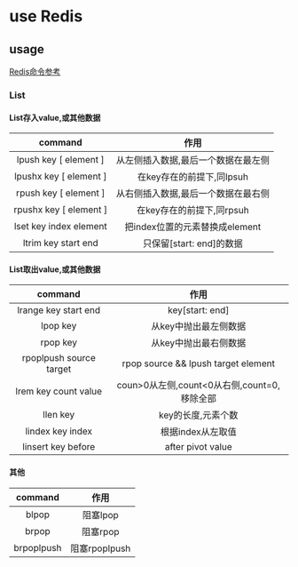 # use Redis

## usage

[Redis命令参考](http://redisdoc.com/index.html)

### List

#### List存入value,或其他数据

| command | 作用 |
| :-: | :-: |
| lpush key [ element ] | 从左侧插入数据,最后一个数据在最左侧 |
| lpushx key [ element ] | 在key存在的前提下,同lpsuh |
| rpush key [ element ] | 从右侧插入数据,最后一个数据在最右侧 |
| rpushx key [ element ] | 在key存在的前提下,同rpsuh |
| lset key index element | 把index位置的元素替换成element |
| ltrim key start end | 只保留[start: end]的数据 |

#### List取出value,或其他数据

| command | 作用 |
| :-: | :-: |
| lrange key start end | key[start: end] |
| lpop key | 从key中抛出最左侧数据 |
| rpop key | 从key中抛出最右侧数据 |
| rpoplpush source target | rpop source && lpush target element |
| lrem key count value | coun>0从左侧,count<0从右侧,count=0,移除全部 |
| llen key | key的长度,元素个数 |
| lindex key index | 根据index从左取值 |
| linsert key before|after pivot value | 把value插入到pivot前|后 |

#### 其他

| command | 作用 |
| :-: | :-: |
| blpop | 阻塞lpop |
| brpop | 阻塞rpop |
| brpoplpush | 阻塞rpoplpush |
